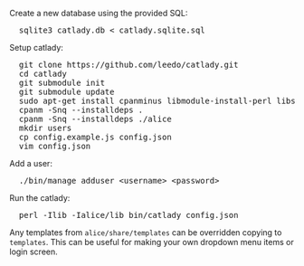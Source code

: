 Create a new database using the provided SQL:

<pre>
  sqlite3 catlady.db &lt; catlady.sqlite.sql
</pre>

Setup catlady:

<pre>
  git clone https://github.com/leedo/catlady.git
  cd catlady
  git submodule init
  git submodule update
  sudo apt-get install cpanminus libmodule-install-perl libssl1.0.0 libdbi-perl libev-perl
  cpanm -Snq --installdeps .
  cpanm -Snq --installdeps ./alice
  mkdir users
  cp config.example.js config.json
  vim config.json
</pre>

Add a user:

<pre>
  ./bin/manage adduser &lt;username&gt; &lt;password&gt;
</pre>

Run the catlady:

<pre>
  perl -Ilib -Ialice/lib bin/catlady config.json
</pre>

Any templates from `alice/share/templates` can be overridden copying to
`templates`. This can be useful for making your own dropdown menu items
or login screen.
